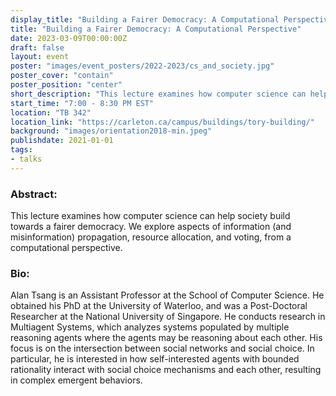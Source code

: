 ```yaml
---
display_title: "Building a Fairer Democracy: A Computational Perspective"
title: "Building a Fairer Democracy: A Computational Perspective"
date: 2023-03-09T00:00:00Z
draft: false
layout: event
poster: "images/event_posters/2022-2023/cs_and_society.jpg"
poster_cover: "contain"
poster_position: "center"
short_description: "This lecture examines how computer science can help society build towards a fairer democracy."
start_time: "7:00 - 8:30 PM EST"
location: "TB 342"
location_link: "https://carleton.ca/campus/buildings/tory-building/"
background: "images/orientation2018-min.jpeg"
publishdate: 2021-01-01
tags:
- talks
---
```


### Abstract:

This lecture examines how computer science can help society build towards a fairer democracy. We explore aspects of information (and misinformation) propagation, resource allocation, and voting, from a computational perspective.

### Bio:

Alan Tsang is an Assistant Professor at the School of Computer Science.  He obtained his PhD at the University of Waterloo, and was a Post-Doctoral Researcher at the National University of Singapore.  He conducts research in Multiagent Systems, which analyzes systems populated by multiple reasoning agents where the agents may be reasoning about each other.  His focus is on the intersection between social networks and social choice.  In particular, he is interested in how self-interested agents with bounded rationality interact with social choice mechanisms and each other, resulting in complex emergent behaviors.

 

 